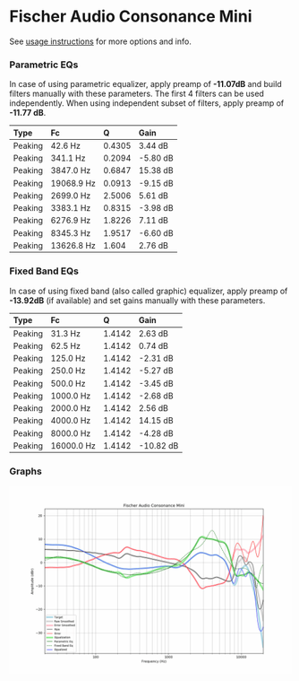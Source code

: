 # Fischer Audio Consonance Mini
See [usage instructions](https://github.com/jaakkopasanen/AutoEq#usage) for more options and info.

### Parametric EQs
In case of using parametric equalizer, apply preamp of **-11.07dB** and build filters manually
with these parameters. The first 4 filters can be used independently.
When using independent subset of filters, apply preamp of **-11.77 dB**.

| Type    | Fc         |      Q | Gain     |
|:--------|:-----------|:-------|:---------|
| Peaking | 42.6 Hz    | 0.4305 | 3.44 dB  |
| Peaking | 341.1 Hz   | 0.2094 | -5.80 dB |
| Peaking | 3847.0 Hz  | 0.6847 | 15.38 dB |
| Peaking | 19068.9 Hz | 0.0913 | -9.15 dB |
| Peaking | 2699.0 Hz  | 2.5006 | 5.61 dB  |
| Peaking | 3383.1 Hz  | 0.8315 | -3.98 dB |
| Peaking | 6276.9 Hz  | 1.8226 | 7.11 dB  |
| Peaking | 8345.3 Hz  | 1.9517 | -6.60 dB |
| Peaking | 13626.8 Hz | 1.604  | 2.76 dB  |

### Fixed Band EQs
In case of using fixed band (also called graphic) equalizer, apply preamp of **-13.92dB**
(if available) and set gains manually with these parameters.

| Type    | Fc         |      Q | Gain      |
|:--------|:-----------|:-------|:----------|
| Peaking | 31.3 Hz    | 1.4142 | 2.63 dB   |
| Peaking | 62.5 Hz    | 1.4142 | 0.74 dB   |
| Peaking | 125.0 Hz   | 1.4142 | -2.31 dB  |
| Peaking | 250.0 Hz   | 1.4142 | -5.27 dB  |
| Peaking | 500.0 Hz   | 1.4142 | -3.45 dB  |
| Peaking | 1000.0 Hz  | 1.4142 | -2.68 dB  |
| Peaking | 2000.0 Hz  | 1.4142 | 2.56 dB   |
| Peaking | 4000.0 Hz  | 1.4142 | 14.15 dB  |
| Peaking | 8000.0 Hz  | 1.4142 | -4.28 dB  |
| Peaking | 16000.0 Hz | 1.4142 | -10.82 dB |

### Graphs
![](./Fischer%20Audio%20Consonance%20Mini.png)